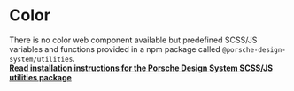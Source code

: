 # Color

There is no color web component available but predefined SCSS/JS variables and functions provided in a npm package called `@porsche-design-system/utilities`.  
**[Read installation instructions for the Porsche Design System SCSS/JS utilities package](#/utilities/introduction)**
